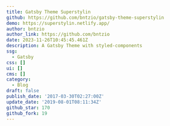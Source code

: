 ```yaml
---
title: Gatsby Theme Superstylin
github: https://github.com/bntzio/gatsby-theme-superstylin
demo: https://superstylin.netlify.app/
author: bntzio
author_link: https://github.com/bntzio
date: 2023-11-26T10:45:45.461Z
description: A Gatsby Theme with styled-components
ssg:
  - Gatsby
css: []
ui: []
cms: []
category:
  - Blog
draft: false
publish_date: '2017-03-30T02:27:00Z'
update_date: '2019-08-01T08:11:34Z'
github_star: 170
github_fork: 19
---
```


